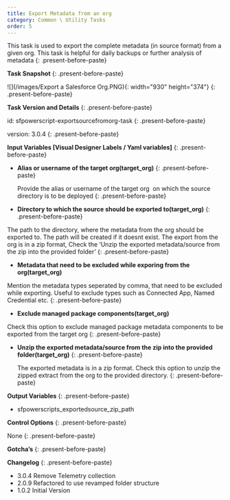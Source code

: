 ```yaml
---
title: Export Metadata from an org
category: Common \ Utility Tasks
order: 5
---
```


This task is used to export the complete metadata (in source format) from a given org. This task is helpful for daily backups or further analysis of metadata
{: .present-before-paste}

**Task Snapshot**
{: .present-before-paste}

![](/images/Export a Salesforce Org.PNG){: width="930" height="374"}
{: .present-before-paste}

**Task Version and Details**
{: .present-before-paste}

id: sfpowerscript-exportsourcefromorg-task
{: .present-before-paste}

version: 3.0.4
{: .present-before-paste}

**Input Variables \[Visual Designer Labels / Yaml variables\]**
{: .present-before-paste}

* **Alias or username of the target org(target\_org)**
  {: .present-before-paste}

  Provide the alias or username of the target org&nbsp; on which the source directory is to be deployed
  {: .present-before-paste}
* **Directory to which the source should be exported to(target\_org)**
  {: .present-before-paste}

The path to the directory, where the metadata from the org should be exported to. The path will be created if it doesnt exist. The export from the org is in a zip format, Check the ‘Unzip the exported metadata/source from the zip into the provided folder’
{: .present-before-paste}

* **Metadata that need to be excluded while exporing from the org(target\_org)**

Mention the metadata types seperated by comma, that need to be excluded while exporting. Useful to exclude types such as Connected App, Named Credential etc.
{: .present-before-paste}

* **Exclude managed package components(target\_org)**

Check this option to exclude managed package metadata components to be exported from the target org
{: .present-before-paste}

* **Unzip the exported metadata/source from the zip into the provided folder(target\_org)**
  {: .present-before-paste}

  The exported metadata is in a zip format. Check this option to unzip the zipped extract from the org to the provided directory.
  {: .present-before-paste}

**Output Variables**
{: .present-before-paste}

* sfpowerscripts\_exportedsource\_zip\_path

**Control Options**
{: .present-before-paste}

None
{: .present-before-paste}

**Gotcha’s**
{: .present-before-paste}

**Changelog**
{: .present-before-paste}

* 3\.0.4 Remove Telemetry collection
* 2\.0.9 Refactored to use revamped folder structure
* 1\.0.2 Initial Version